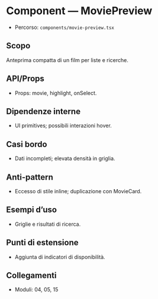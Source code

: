 # Component — MoviePreview

- Percorso: `components/movie-preview.tsx`

## Scopo
Anteprima compatta di un film per liste e ricerche.

## API/Props
- Props: movie, highlight, onSelect.

## Dipendenze interne
- UI primitives; possibili interazioni hover.

## Casi bordo
- Dati incompleti; elevata densità in griglia.

## Anti-pattern
- Eccesso di stile inline; duplicazione con MovieCard.

## Esempi d’uso
- Griglie e risultati di ricerca.

## Punti di estensione
- Aggiunta di indicatori di disponibilità.

## Collegamenti
- Moduli: 04, 05, 15